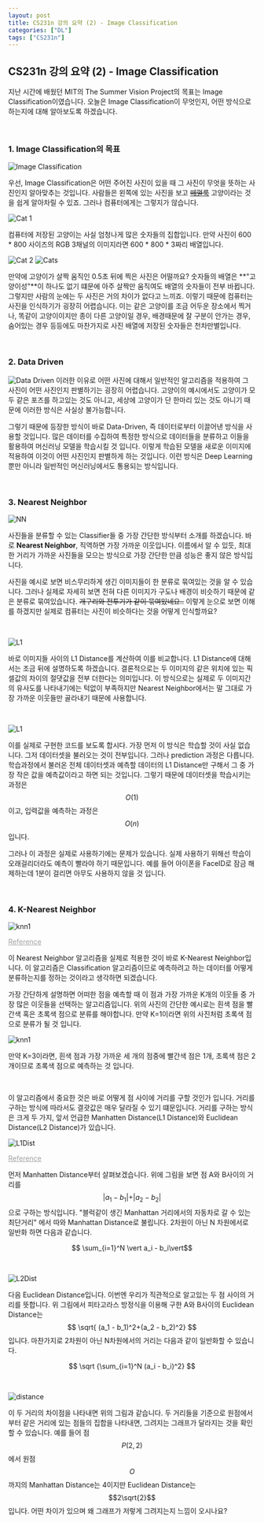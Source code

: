 ```yaml
---
layout: post
title: CS231n 강의 요약 (2) - Image Classification
categories: ["DL"]
tags: ["CS231n"]
---
```


## CS231n 강의 요약 (2) - Image Classification

지난 시간에 배웠던 MIT의 The Summer Vision Project의 목표는 Image Classification이였습니다. 오늘은 Image Classification이 무엇인지, 어떤 방식으로 하는지에 대해 알아보도록 하겠습니다.

<br>

### 1. Image Classification의 목표

![Image Classification](https://drive.google.com/uc?export=view&id=1ivSIoWOsAaHK3eUmQIkFgyQPRP8GZAaO)

우선, Image Classification은 어떤 주어진 사진이 있을 때 그 사진이 무엇을 뜻하는 사진인지 알아맞추는 것입니다.
사람들은 왼쪽에 있는 사진을 보고 [~~떼껄룩~~](https://www.youtube.com/watch?v=9yD7MB3TiA0) 고양이라는 것을 쉽게 알아차릴 수 있죠. 그러나 컴퓨터에게는 그렇지가 않습니다.

![Cat 1](https://drive.google.com/uc?export=view&id=1sUSdt5jFHfDwBcz1p8gu0PdN7pOBrCll)

컴퓨터에 저장된 고양이는 사실 엄청나게 많은 숫자들의 집합입니다. 만약 사진이 600 * 800 사이즈의 RGB 3채널의 이미지라면 600 * 800 * 3짜리 배열입니다.

![Cat 2](https://drive.google.com/uc?export=view&id=1iNrHv2YkD5czInPW_zyUBs1iJ9FK65z3)
![Cats](https://drive.google.com/uc?export=view&id=1iUpUY8zEyBN37lbBRgRyGStHkMlSuAvN)

만약에 고양이가 살짝 움직인 0.5초 뒤에 찍은 사진은 어떨까요? 숫자들의 배열은 **"고양이성"**이 하나도 없기 떄문에 아주 살짝만 움직여도 배열의 숫자들이 전부 바뀝니다.
그렇지만 사람의 눈에는 두 사진은 거의 차이가 없다고 느끼죠. 이렇기 때문에 컴퓨터는 사진을 인식하기가 굉장히 어렵습니다. 이는 같은 고양이를 조금 어두운 장소에서 찍거나,
똑같이 고양이이지만 종이 다른 고양이일 경우, 배경때문에 잘 구분이 안가는 경우, 숨어있는 경우 등등에도 마찬가지로 사진 배열에 저장된 숫자들은 천차만별입니다.

<br>

### 2. Data Driven

![Data Driven](https://drive.google.com/uc?export=view&id=1fs3SX_rABf0wBnEd0VYa7VlRPJFcXc1E)
이러한 이유로 어떤 사진에 대해서 일반적인 알고리즘을 적용하여 그 사진이 어떤 사진인지 판별하기는 굉장히 어렵습니다. 고양이의 예시에서도 고양이가 모두 같은 포즈를 하고있는 것도 아니고, 세상에 고양이가 단 한마리 있는 것도 아니기 때문에 이러한 방식은 사실상 불가능합니다.

그렇기 때문에 등장한 방식이 바로 Data-Driven, 즉 데이터로부터 이끌어낸 방식을 사용할 것입니다. 많은 데이터를 수집하여 특정한 방식으로 데이터들을 분류하고 이들을 활용하여 머신러닝 모델을 학습시킬 것 입니다. 이렇게 학습된 모델을 새로운 이미지에 적용하여 이것이 어떤 사진인지 판별하게 하는 것입니다. 이런 방식은 Deep Learning뿐만 아니라 일반적인 머신러닝에서도 통용되는 방식입니다.

<br>

### 3. Nearest Neighbor

![NN](https://drive.google.com/uc?export=view&id=14Osur8K5CdJRiLDYbd761r9HU_g91ggK)

사진들을 분류할 수 있는 Classifier들 중 가장 간단한 방식부터 소개를 하겠습니다. 바로 **Nearest Neighbor**, 직역하면 가장 가까운 이웃입니다. 이름에서 알 수 있듯, 최대한 거리가 가까운 사진들을 모으는 방식으로 가장 간단한 만큼 성능은 좋지 않은 방식입니다.  

사진을 예시로 보면 비스무리하게 생긴 이미지들이 한 분류로 묶여있는 것을 알 수 있습니다. 그러나 실제로 자세히 보면 전혀 다른 이미지가 구도나 배경이 비슷하기 때문에 같은 분류로 묶여있습니다. ~~개구리와 전투기가 같이 묶여있네요..~~ 이렇게 눈으로 보면 이해를 하겠지만 실제로 컴퓨터는 사진이 비슷하다는 것을 어떻게 인식할까요?

<br>

![L1](https://drive.google.com/uc?export=view&id=1xm46KwmqY6IH1CeQIKGKYqKoK425cQ5q)

바로 이미지들 사이의 L1 Distance를 계산하여 이를 비교합니다. L1 Distance에 대해서는 조금 뒤에 설명하도록 하겠습니다. 결론적으로는 두 이미지의 같은 위치에 있는 픽셀값의 차이의 절댓값을 전부 더한다는 의미입니다. 이 방식으로는 실제로 두 이미지간의 유사도를 나타내기에는 턱없이 부족하지만 Nearest Neighbor에서는 말 그대로 가장 가까운 이웃들만 골라내기 때문에 사용합니다.

<br>

![L1](https://drive.google.com/uc?export=view&id=1a6fd4eXwUC25BIM6-y2Xc5t165ht7h0z)

이를 실제로 구현한 코드를 보도록 합시다. 가장 먼저 이 방식은 학습할 것이 사실 없습니다. 그저 데이터셋을 불러오는 것이 전부입니다. 그러나 prediction 과정은 다릅니다. 학습과정에서 불러온 전체 데이터셋과 예측할 데이터의 L1 Distance만 구해서 그 중 가장 작은 값을 예측값이라고 하면 되는 것입니다. 그렇기 때문에 데이터셋을 학습시키는 과정은 $$O(1)$$ 이고, 입력값을 예측하는 과정은 $$O(n)$$입니다.

그러나 이 과정은 실제로 사용하기에는 문제가 있습니다. 실제 사용하기 위해선 학습이 오래걸리더라도 예측이 빨라야 하기 때문입니다. 예를 들어 아이폰을 FaceID로 잠금 해제하는데 1분이 걸리면 아무도 사용하지 않을 것 입니다.

<br>

### 4. K-Nearest Neighbor

![knn1](https://drive.google.com/uc?export=view&id=1eksIRjM1_sTVLTn2agmJV5LijESZLHy_)
<p style="opacity: 0.4" > <a href="http://hleecaster.com/ml-knn-concept/"> Reference </a> </p>

이 Nearest Neighbor 알고리즘을 실제로 적용한 것이 바로 K-Nearest Neighbor입니다. 이 알고리즘은 Classification 알고리즘이므로 예측하려고 하는 데이터를 어떻게 분류하는지를 정하는 것이라고 생각하면 되겠습니다.

가장 간단하게 설명하면 어떠한 점을 예측할 때 이 점과 가장 가까운 K개의 이웃들 중 가장 많은 이웃들을 선택하는 알고리즘입니다. 위의 사진의 간단한 예시로는 흰색 점을 빨간색 혹은 초록색 점으로 분류를 해야합니다. 만약 K=1이라면 위의 사진처럼 초록색 점으로 분류가 될 것 입니다.

![knn1](https://drive.google.com/uc?export=view&id=1qrm2A06MtpXuNpTkSGFF1xJ6CSHTTsZK)

만약 K=3이라면, 흰색 점과 가장 가까운 세 개의 점중에 빨간색 점은 1개, 초록색 점은 2개이므로 초록색 점으로 예측하는 것 입니다.

<br>

이 알고리즘에서 중요한 것은 바로 어떻게 점 사이에 거리를 구할 것인가 입니다. 거리를 구하는 방식에 따라서도 결괏값은 매우 달라질 수 있기 떄문입니다. 거리를 구하는 방식은 크게 두 가지, 앞서 언급한 Manhatten Distance(L1 Distance)와 Euclidean Distance(L2 Distance)가 있습니다. 

![L1Dist](https://drive.google.com/uc?export=view&id=1OYkGkZRAhjW07flby6g7sSK3jb-lOqDd)
<p style="opacity: 0.4" > <a href="http://hleecaster.com/ml-distance-formula/"> Reference </a> </p>

먼저 Manhatten Distance부터 살펴보겠습니다. 위에 그림을 보면 점 A와 B사이의 거리를 $$ \vert a_1 - b_1 \vert+\vert a_2 - b_2 \vert $$으로 구하는 방식입니다. "블럭같이 생긴 Manhattan 거리에서의 자동차로 갈 수 있는 최단거리" 에서 따와 Manhattan Distance로 불립니다. 2차원이 아닌 N 차원에서로 일반화 하면 다음과 같습니다.

 $$ \sum_{i=1}^N \vert a_i - b_i\vert$$

 <br>

![L2Dist](https://drive.google.com/uc?export=view&id=1Ai8c5R58ZcbddTf4wRzIcrrIASWapQ-D)

다음 Euclidean Distance입니다. 이번엔 우리가 직관적으로 알고있는 두 점 사이의 거리를 뜻합니다. 위 그림에서 피타고라스 방정식을 이용해 구한 A와 B사이의 Euclidean Distance는$$ \sqrt{ (a_1 - b_1)^2+(a_2 - b_2)^2} $$입니다. 마찬가지로 2차원이 아닌 N차원에서의 거리는 다음과 같이 일반화할 수 있습니다.

$$ \sqrt {\sum_{i=1}^N (a_i - b_i)^2} $$

<br>

![distance](https://drive.google.com/uc?export=view&id=1e_jkl45L4s_-2Th2jyFLV2ADEEcmAwW1)

이 두 거리의 차이점을 나타내면 위의 그림과 같습니다. 두 거리들을 기준으로 원점에서부터 같은 거리에 있는 점들의 집합을 나타내면, 그려지는 그래프가 달라지는 것을 확인할 수 있습니다. 예를 들어 점 $$P(2,2)$$ 에서 원점 $$O$$까지의 Manhattan Distance는 4이지만 Euclidean Distance는 $$2\sqrt{2}$$입니다. 어떤 차이가 있으며 왜 그래프가 저렇게 그려지는지 느낌이 오시나요?



